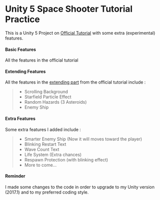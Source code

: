 # Unity 5 Space Shooter Tutorial Practice #
This is a Unity 5 Project on [Official Tutorial](https://unity3d.com/learn/tutorials/projects/space-shooter-tutorial) with some extra (experimental) features.

#### Basic Features

All the features in the official tutorial

#### Extending Features

All the features in the [extending part](https://unity3d.com/learn/tutorials/projects/space-shooter-tutorial/extending-space-shooter-enemies-more-hazards?playlist=17147) from the official tutorial include :

>* Scrolling Background
>* Starfield Particle Effect
>* Random Hazards (3 Asteroids)
>* Enemy Ship

#### Extra Features

Some extra features I added include :

>* Smarter Enemy Ship (Now it will moves toward the player)
>* Blinking Restart Text
>* Wave Count Text
>* Life System (Extra chances)
>* Respawn Protection (with blinking effect)
>* More to come...


#### Reminder

 I made some changes to the code in order to upgrade to my Unity version (2017.1) and to my preferred coding style.
